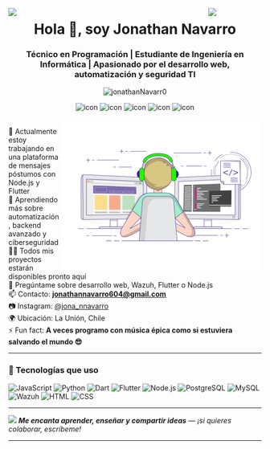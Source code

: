 <img align="left" src="https://user-images.githubusercontent.com/65187002/144930161-2f783401-8d27-4fdf-a2f7-cc0ba32f1f1f.gif" width="21%" style="display:inline;"><img align="right" src="https://user-images.githubusercontent.com/65187002/144930161-2f783401-8d27-4fdf-a2f7-cc0ba32f1f1f.gif" width="21%" style="display:inline;">

<h1 align="center">Hola 👋, soy Jonathan Navarro</h1>
<h3 align="center">Técnico en Programación | Estudiante de Ingeniería en Informática | Apasionado por el desarrollo web, automatización y seguridad TI</h3>

<p align="center"> 
 <img src="https://komarev.com/ghpvc/?username=jonathanNavarr0&label=Profile%20views&color=0e75b6&style=flat" alt="jonathanNavarr0" />
</p>

<div align="center">
  <img src="https://techstack-generator.vercel.app/js-icon.svg" alt="icon" width="50" height="50" />
  <img src="https://techstack-generator.vercel.app/python-icon.svg" alt="icon" width="50" height="50" />
  <img src="https://techstack-generator.vercel.app/flutter-icon.svg" alt="icon" width="50" height="50" />
  <img src="https://techstack-generator.vercel.app/nodejs-icon.svg" alt="icon" width="50" height="50" />
  <img src="https://techstack-generator.vercel.app/postgresql-icon.svg" alt="icon" width="50" height="50" />
</div>

<br>

<img align="right" alt="Coding" width="400" src="https://raw.githubusercontent.com/devSouvik/devSouvik/master/gif3.gif">

🔭 Actualmente estoy trabajando en una plataforma de mensajes póstumos con Node.js y Flutter  
🌱 Aprendiendo más sobre automatización, backend avanzado y ciberseguridad  
👨‍💻 Todos mis proyectos estarán disponibles pronto aquí  
💬 Pregúntame sobre desarrollo web, Wazuh, Flutter o Node.js  
📫 Contacto: **jonathannavarro604@gmail.com**  
📷 Instagram: [@jona_nnavarro](https://www.instagram.com/jona_nnavarro/)  
🌍 Ubicación: La Unión, Chile  
⚡ Fun fact: **A veces programo con música épica como si estuviera salvando el mundo 😎**

---

### 🧰 Tecnologías que uso

![JavaScript](https://img.shields.io/badge/-JavaScript-fcd400?style=flat-square&logo=javascript&logoColor=black)
![Python](https://img.shields.io/badge/-Python-346e9e?style=flat-square&logo=python&logoColor=white)
![Dart](https://img.shields.io/badge/-Dart-0175c2?style=flat-square&logo=dart&logoColor=white)
![Flutter](https://img.shields.io/badge/-Flutter-02569B?style=flat-square&logo=flutter&logoColor=white)
![Node.js](https://img.shields.io/badge/-Node.js-026e00?style=flat-square&logo=node.js&logoColor=white)
![PostgreSQL](https://img.shields.io/badge/-PostgreSQL-336791?style=flat-square&logo=postgresql&logoColor=white)
![MySQL](https://img.shields.io/badge/-MySQL-00758f?style=flat-square&logo=mysql&logoColor=white)
![Wazuh](https://img.shields.io/badge/-Wazuh-1A1A1A?style=flat-square&logo=windows&logoColor=white)
![HTML](https://img.shields.io/badge/-HTML-e34c26?style=flat-square&logo=html5&logoColor=white)
![CSS](https://img.shields.io/badge/-CSS-1572B6?style=flat-square&logo=css3)

---

<img src="https://media.giphy.com/media/LnQjpWaON8nhr21vNW/giphy.gif" width="60"> <em><b>Me encanta aprender, enseñar y compartir ideas</b> — ¡si quieres colaborar, escríbeme!</em>

---
